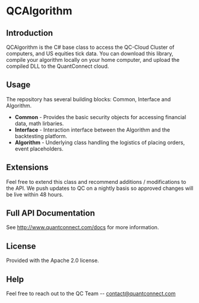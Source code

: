 # QCAlgorithm

## Introduction

QCAlgorithm is the C# base class to access the QC-Cloud Cluster of computers, and US equities tick data. You can download this library, compile your algorithm locally on your home computer, and upload the compiled DLL to the QuantConnect cloud.

## Usage

The repository has several building blocks: Common, Interface and Algorithm.

* **Common** - Provides the basic security objects for accessing financial data, math lirbaries.
* **Interface** - Interaction interface between the Algorithm and the backtesting platform.
* **Algorithm** - Underlying class handling the logistics of placing orders, event placeholders.

## Extensions

Feel free to extend this class and recommend additions / modifications to the API. We push updates to QC on a nightly basis so approved changes will be live within 48 hours.

## Full API Documentation

See http://www.quantconnect.com/docs for more information.

## License

Provided with the Apache 2.0 license.

## Help

Feel free to reach out to the QC Team -- contact@quantconnect.com